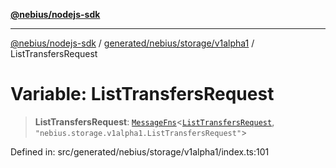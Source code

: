 [**@nebius/nodejs-sdk**](../../../../../README.md)

---

[@nebius/nodejs-sdk](../../../../../README.md) / [generated/nebius/storage/v1alpha1](../README.md) / ListTransfersRequest

# Variable: ListTransfersRequest

> **ListTransfersRequest**: [`MessageFns`](../../../../../runtime/protos/core/interfaces/MessageFns.md)\<[`ListTransfersRequest`](../interfaces/ListTransfersRequest.md), `"nebius.storage.v1alpha1.ListTransfersRequest"`\>

Defined in: src/generated/nebius/storage/v1alpha1/index.ts:101
